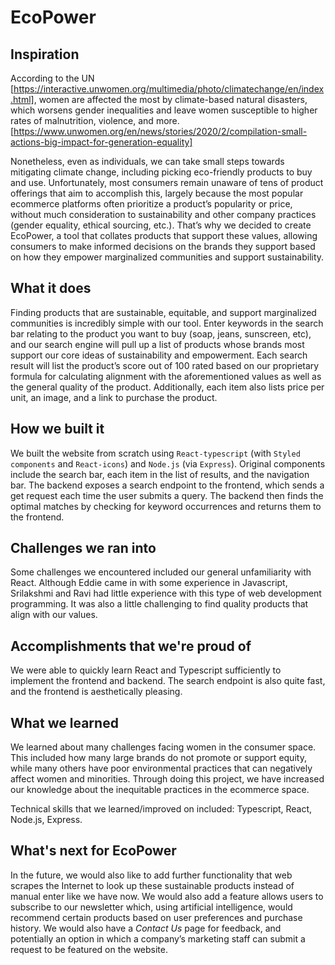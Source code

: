 # EcoPower

## Inspiration

According to the UN [https://interactive.unwomen.org/multimedia/photo/climatechange/en/index.html], women are affected the most by climate-based natural disasters, which worsens gender inequalities and leave women susceptible to higher rates of malnutrition, violence, and more. [https://www.unwomen.org/en/news/stories/2020/2/compilation-small-actions-big-impact-for-generation-equality]

Nonetheless, even as individuals, we can take small steps towards mitigating climate change, including picking eco-friendly products to buy and use. Unfortunately, most consumers remain unaware of tens of product offerings that aim to accomplish this, largely because the most popular ecommerce platforms often prioritize a product’s popularity or price, without much consideration to sustainability and other company practices (gender equality, ethical sourcing, etc.). That’s why we decided to create EcoPower, a tool that collates products that support these values, allowing consumers to make informed decisions on the brands they support based on how they empower marginalized communities and support sustainability.

## What it does
Finding products that are sustainable, equitable, and support marginalized communities is incredibly simple with our tool. Enter keywords in the search bar relating to the product you want to buy (soap, jeans, sunscreen, etc), and our search engine will pull up a list of products whose brands most support our core ideas of sustainability and empowerment. Each search result will list the product’s score out of 100 rated based on our proprietary formula for calculating alignment with the aforementioned values as well as the general quality of the product. Additionally, each item also lists price per unit, an image, and a link to purchase the product.

## How we built it
We built the website from scratch using `React-typescript` (with `Styled components` and `React-icons`) and `Node.js` (via `Express`). Original components include the search bar, each item in the list of results, and the navigation bar. The backend exposes a search endpoint to the frontend, which sends a get request each time the user submits a query. The backend then finds the optimal matches by checking for keyword occurrences and returns them to the frontend.

## Challenges we ran into
Some challenges we encountered included our general unfamiliarity with React. Although Eddie came in with some experience in Javascript, Srilakshmi and Ravi had little experience with this type of web development programming. It was also a little challenging to find quality products that align with our values.

## Accomplishments that we're proud of
We were able to quickly learn React and Typescript sufficiently to implement the frontend and backend. The search endpoint is also quite fast, and the frontend is aesthetically pleasing.

## What we learned
We learned about many challenges facing women in the consumer space. This included how many large brands do not promote or support equity, while many others have poor environmental practices that can negatively affect women and minorities. Through doing this project, we have increased our knowledge about the inequitable practices in the ecommerce space.

Technical skills that we learned/improved on included: Typescript, React, Node.js, Express.

## What's next for EcoPower
In the future, we would also like to add further functionality that web scrapes the Internet to look up these sustainable products instead of manual enter like we have now. We would also add a feature allows users to subscribe to our newsletter which, using artificial intelligence, would recommend certain products based on user preferences and purchase history. We would also have a *Contact Us* page for feedback, and potentially an option in which a company’s marketing staff can submit a request to be featured on the website.
